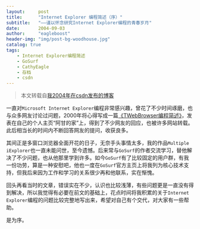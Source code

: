 ```yaml
---
layout:     post
title:      "Internet Explorer 编程简述（序）"
subtitle:   "——谨以怀念研究Internet Explorer编程的青春岁月"
date:       2004-09-03
author:     "eagleboost"
header-img: "img/post-bg-woodhouse.jpg"
catalog: true
tags:
    - Internet Explorer编程简述
    - GoSurf
    - CathyEagle
    - 存档
    - csdn
---
```


> 本文转载自[我2004年在csdn发布的博客](https://blog.csdn.net/CathyEagle/article/details/94023)

一直对`Microsoft Internet Explorer`编程非常感兴趣，曾花了不少时间琢磨，也与众多网友讨论过问题，2000年将心得写成一篇[《TWebBrowser编程简述》](https://blog.csdn.net/CathyEagle/article/details/93984)，发表在自己的个人主页“阿甘的家”上，得到了不少网友的回应，也被许多网站转载。此后相当长的时间内不断回答网友的提问，收获良多。

其间正是多窗口浏览器全面开花的日子，无奈手头事情太多，我的作品`Multiple iExplorer`也一直未能问世，至今遗憾。后来常与`GoSurf`的作者交流学习，替他解决了不少问题，也从他那里学到许多。如今`GoSurf`有了比较固定的用户群，有我一份功劳，算是一种安慰吧，他也一度在`GoSurf`官方主页上将我列为核心技术支持，但我后来因为工作和学习的关系很少再和他联系，实在惭愧。

回头再看当时的文章，错误实在不少，认识也比较浅薄，有些问题更是一直没有得到解决，所以我觉得有必要在前文的基础上，花点时间将我积累的关于`Internet Explorer`编程的问题比较完整地写出来，希望对自己有个交代，对大家有一些帮助。

是为序。
